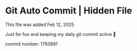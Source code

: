 # Git Auto Commit | Hidden File

This file was added Feb 12, 2025

Just for fun and keeping my daily git commit active 🤪

commit number: 1750891
